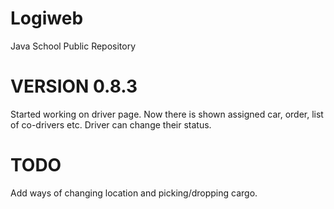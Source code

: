 # Logiweb
Java School Public Repository

# VERSION 0.8.3

Started working on driver page. Now there is shown assigned car, order, list of co-drivers etc. Driver can change their status.

# TODO

Add ways of changing location and picking/dropping cargo.
